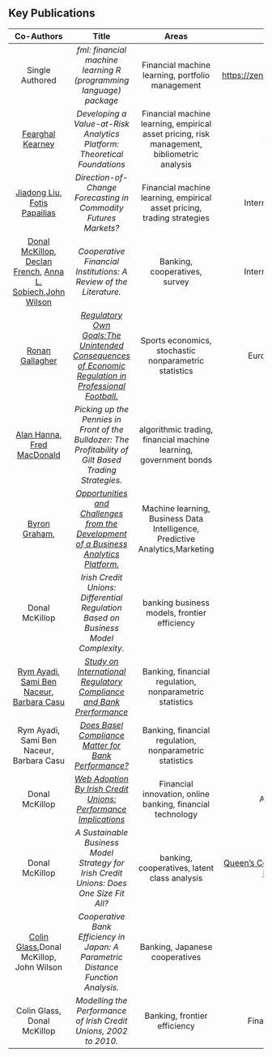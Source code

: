 ## Key Publications

|**Co-Authors**|**Title**|**Areas**|**Journal**|**Date**|	
|:---:|:---:|:---:|:---:|:---:|
|Single Authored| *fml: financial machine learning R (programming language) package*|Financial machine learning, portfolio management|https://zenodo.org/record/6379925#.YrWrkS8w2E0|2022|
|[Fearghal Kearney](https://pure.qub.ac.uk/en/persons/fearghal-kearney)|*Developing a Value-at-Risk Analytics Platform: Theoretical Foundations*|Financial machine learning, empirical asset pricing, risk management, bibliometric analysis|Commissioned Report Invest NI|2021|
|[Jiadong Liu](https://pure.qub.ac.uk/en/persons/jiadong-liu), [Fotis Papailias](https://www.kcl.ac.uk/people/fotis-papailias)|*Direction-of-Change Forecasting in Commodity Futures Markets?*|Financial machine learning, empirical asset pricing, trading strategies|International Review of Financial Analysis|2021|
|[Donal McKillop](https://pure.qub.ac.uk/en/persons/donal-mckillop), [Declan French](https://pure.qub.ac.uk/en/persons/declan-french), [Anna L. Sobiech](https://risweb.st-andrews.ac.uk/portal/en/persons/anna-lucia-sobiech),[John Wilson](https://www.st-andrews.ac.uk/management/people/jsw7)|*Cooperative Financial Institutions: A Review of the Literature.*|Banking, cooperatives, survey| International Review of Financial Analysis|2020|
|[Ronan Gallagher](https://www.business-school.ed.ac.uk/staff/ronan-gallagher)|[*Regulatory Own Goals:The Unintended Consequences of Economic Regulation in Professional Football.*](https://doi.org/10.1080/16184742.2019.1588344)|Sports economics, stochastic nonparametric statistics|European Sport Management Quarterly|2020|
|[Alan Hanna](https://pure.qub.ac.uk/en/persons/alan-hanna), [Fred MacDonald](https://www.linkedin.com/in/fred-macdonald-b752793a/?originalSubdomain=uk)|*Picking up the Pennies in Front of the Bulldozer: The Profitability of Gilt Based Trading Strategies.* |algorithmic trading, financial machine learning, government bonds|Finance Research Letters|2019|
|[Byron Graham](https://pure.qub.ac.uk/en/persons/alan-hanna),|[*Opportunities and Challenges from the Development of a Business Analytics Platform.*](https://pure.qub.ac.uk/en/publications/opportunities-and-challenges-from-the-development-of-an-analytics) |Machine learning, Business Data Intelligence, Predictive Analytics,Marketing|Comissioned Report Invest NI|2019|
|Donal McKillop|*Irish Credit Unions: Differential Regulation Based on Business Model Complexity.*|banking business models, frontier efficiency| The British Accounting Review|2017|
|[Rym Ayadi](https://rymayadi.com), [Sami Ben Naceur](https://www.linkedin.com/in/sami-ben-naceur-18923130), [Barbara Casu](https://www.cass.city.ac.uk/faculties-and-research/experts/barbara-casu)|[*Study on International Regulatory Compliance and Bank Prerformance*](http://www.imf.org/external/pubs/ft/wp/2015/wp15100.pdf)|Banking, financial regulation, nonparametric statistics|IMF Working Paper Series|2016|
|Rym Ayadi, Sami Ben Naceur, Barbara Casu|[*Does Basel Compliance Matter for Bank Performance?*](https://doi.org/10.1016/j.jfs.2015.12.007)|Banking, financial regulation, nonparametric statistics|Journal of Financial Stability|2016|
|Donal McKillop|[*Web Adoption By Irish Credit Unions: Performance Implications*](http://onlinelibrary.wiley.com/doi/10.1111/apce.12057/full)|Financial innovation, online banking, financial technology| Annals of Public and Cooperative|2015|
|Donal McKillop|*A Sustainable Business Model Strategy for Irish Credit Unions: Does One Size Fit All?*|banking, cooperatives, latent class analysis|[Queen’s Centre for Not-for-Profit and Public Sector Research Working Paper Series](https://doi.org/10.2139/ssrn.2667505)|2015|
|[Colin Glass](https://privpapers.ssrn.com/sol3/cf_dev/AbsByAuth.cfm?per_id=248712),Donal McKillop, John Wilson|*Cooperative Bank Efficiency in Japan: A Parametric Distance Function Analysis.*|Banking, Japanese cooperatives|European Journal of Finance|2014|
|Colin Glass, Donal McKillop|*Modelling the Performance of Irish Credit Unions, 2002 to 2010.*| Banking, frontier efficiency|Financial Accountability & Management|2014|
